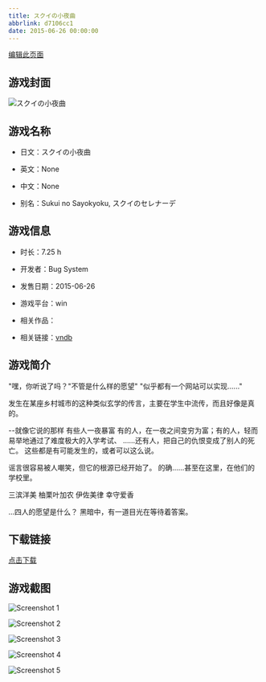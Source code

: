 ```yaml
---
title: スクイの小夜曲
abbrlink: d7106cc1
date: 2015-06-26 00:00:00
---
```

[编辑此页面](https://github.com/ACG-3/ADV3-source/blob/main/source/_posts/games/%E3%82%B9%E3%82%AF%E3%82%A4%E3%81%AE%E5%B0%8F%E5%A4%9C%E6%9B%B2.md)

## 游戏封面

![スクイの小夜曲](https://pan.timero.xyz/d/onedrive/img_lib_001/%E3%82%B9%E3%82%AF%E3%82%A4%E3%81%AE%E5%B0%8F%E5%A4%9C%E6%9B%B2_cover.avif)


## 游戏名称

- 日文：スクイの小夜曲
- 英文：None
- 中文：None

- 别名：Sukui no Sayokyoku, スクイのセレナーデ


## 游戏信息

- 时长：7.25 h
- 开发者：Bug System
- 发售日期：2015-06-26
- 游戏平台：win
- 相关作品：

- 相关链接：[vndb](https://vndb.org/v16895)


## 游戏简介

"嘿，你听说了吗？"不管是什么样的愿望" "似乎都有一个网站可以实现......"

发生在某座乡村城市的这种类似玄学的传言，主要在学生中流传，而且好像是真的。

--就像它说的那样
有些人一夜暴富
有的人，在一夜之间变穷为富；有的人，轻而易举地通过了难度极大的入学考试、
......还有人，把自己的仇恨变成了别人的死亡。
这些都是有可能发生的，或者可以这么说。

谣言很容易被人嘲笑，但它的根源已经开始了。
的确......甚至在这里，在他们的学校里。

三滨洋美
柚栗叶加农
伊佐美律
幸守爱香

...四人的愿望是什么？
黑暗中，有一道目光在等待着答案。




## 下载链接

[点击下载](https://pan.timero.xyz/onedrive/adv_lib_001/%E3%82%B9%E3%82%AF%E3%82%A4%E3%81%AE%E5%B0%8F%E5%A4%9C%E6%9B%B2)


## 游戏截图


![Screenshot 1](https://pan.timero.xyz/d/onedrive/img_lib_001/%E3%82%B9%E3%82%AF%E3%82%A4%E3%81%AE%E5%B0%8F%E5%A4%9C%E6%9B%B2_Screenshot_1.avif)

![Screenshot 2](https://pan.timero.xyz/d/onedrive/img_lib_001/%E3%82%B9%E3%82%AF%E3%82%A4%E3%81%AE%E5%B0%8F%E5%A4%9C%E6%9B%B2_Screenshot_2.avif)

![Screenshot 3](https://pan.timero.xyz/d/onedrive/img_lib_001/%E3%82%B9%E3%82%AF%E3%82%A4%E3%81%AE%E5%B0%8F%E5%A4%9C%E6%9B%B2_Screenshot_3.avif)

![Screenshot 4](https://pan.timero.xyz/d/onedrive/img_lib_001/%E3%82%B9%E3%82%AF%E3%82%A4%E3%81%AE%E5%B0%8F%E5%A4%9C%E6%9B%B2_Screenshot_4.avif)

![Screenshot 5](https://pan.timero.xyz/d/onedrive/img_lib_001/%E3%82%B9%E3%82%AF%E3%82%A4%E3%81%AE%E5%B0%8F%E5%A4%9C%E6%9B%B2_Screenshot_5.avif)

